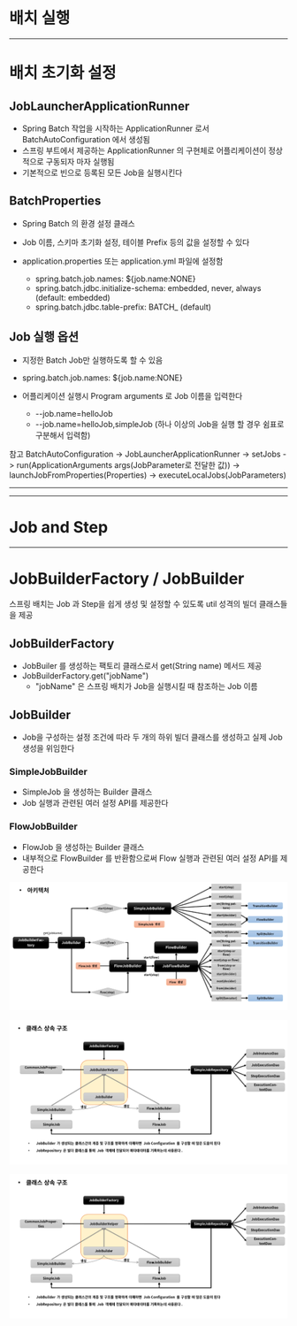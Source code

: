 
# 배치 실행

---

# 배치 초기화 설정

## JobLauncherApplicationRunner

- Spring Batch 작업을 시작하는 ApplicationRunner 로서 BatchAutoConfiguration 에서 생성됨 
- 스프링 부트에서 제공하는 ApplicationRunner 의 구현체로 어플리케이션이 정상적으로 구동되자 마자 실행됨 
- 기본적으로 빈으로 등록된 모든 Job을 실행시킨다 

## BatchProperties

- Spring Batch 의 환경 설정 클래스 
- Job 이름, 스키마 초기화 설정, 테이블 Prefix 등의 값을 설정할 수 있다 
- application.properties 또는 application.yml 파일에 설정함 

  - spring.batch.job.names: ${job.name:NONE}
  - spring.batch.jdbc.initialize-schema: embedded, never, always (default: embedded)
  - spring.batch.jdbc.table-prefix: BATCH_ (default) 

## Job 실행 옵션

- 지정한 Batch Job만 실행하도록 할 수 있음
- spring.batch.job.names: ${job.name:NONE}
- 어플리케이션 실행시 Program arguments 로 Job 이름을 입력한다
 
  - --job.name=helloJob
  - --job.name=helloJob,simpleJob (하나 이상의 Job을 실행 할 경우 쉼표로 구분해서 입력함)


참고
BatchAutoConfiguration -> JobLauncherApplicationRunner -> setJobs -> run(ApplicationArguments args(JobParameter로 전달한 값)) -> launchJobFromProperties(Properties) -> executeLocalJobs(JobParameters)

--- 
---

# Job and Step

---

# JobBuilderFactory / JobBuilder

스프링 배치는 Job 과 Step을 쉽게 생성 및 설정할 수 있도록 util 성격의 빌더 클래스들을 제공

## JobBuilderFactory

- JobBuiler 를 생성하는 팩토리 클래스로서 get(String name) 메서드 제공
- JobBuilderFactory.get("jobName")
  - "jobName" 은 스프링 배치가 Job을 실행시킬 때 참조하는 Job 이름

## JobBuilder

- Job을 구성하는 설정 조건에 따라 두 개의 하위 빌더 클래스를 생성하고 실제 Job 생성을 위임한다

### SimpleJobBuilder

- SimpleJob 을 생성하는 Builder 클래스  
- Job 실행과 관련된 여러 설정 API를 제공한다 

### FlowJobBuilder

- FlowJob 을 생성하는 Builder 클래스 
- 내부적으로 FlowBuilder 를 반환함으로써 Flow 실행과 관련된 여러 설정 API를 제공한다 

![JobBuilder_architecture](img/JobBuilder_architecture.png)

![JobBuilder_class_struct](img/JobBuilder_class_struct.png )

![JobBuilder_class_struct](./JobBuilder_class_struct.png )
